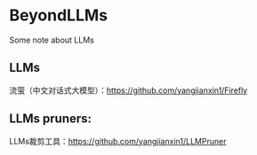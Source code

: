# BeyondLLMs
Some note about LLMs

## LLMs

流萤（中文对话式大模型）：https://github.com/yangjianxin1/Firefly

## LLMs pruners:
LLMs裁剪工具：https://github.com/yangjianxin1/LLMPruner
